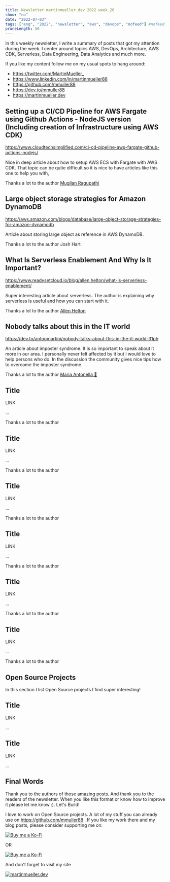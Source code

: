 ```yaml
---
title: Newsletter martinmueller.dev 2022 week 26
show: "no"
date: "2022-07-03"
tags: ["eng", "2022", "newsletter", "aws", "devops", "nofeed"] #nofeed
pruneLength: 50
---
```


In this weekly newsletter, I write a summary of posts that got my attention during the week. I center around topics AWS, DevOps, Architecture, AWS CDK, Serverless, Data Engineering, Data Analytics and much more.

If you like my content follow me on my usual spots to hang around:

- <https://twitter.com/MartinMueller_>
- <https://www.linkedin.com/in/martinmueller88>
- <https://github.com/mmuller88>
- <https://dev.to/mmuller88>
- <https://martinmueller.dev>

## Setting up a CI/CD Pipeline for AWS Fargate using Github Actions - NodeJS version (Including creation of Infrastructure using AWS CDK)

<https://www.cloudtechsimplified.com/ci-cd-pipeline-aws-fargate-github-actions-nodejs/>

Nice in deep article about how to setup AWS ECS with Fargate with AWS CDK. That topic can be qutie difficult so it is nice to have articles like this one to help you with,

Thanks a lot to the author [Mugilan Ragupathi](https://www.cloudtechsimplified.com/author/mugilan-ragupathi/)

## Large object storage strategies for Amazon DynamoDB

<https://aws.amazon.com/blogs/database/large-object-storage-strategies-for-amazon-dynamodb>

Article about storing large object as reference in AWS DynamoDB.

Thanks a lot to the author Josh Hart

## What Is Serverless Enablement And Why Is It Important?

<https://www.readysetcloud.io/blog/allen.helton/what-is-serverless-enablement/>

Super interesting article about serverless. The author is explaining why serverless is useful and how you can start with it.

Thanks a lot to the author [Allen Helton](https://www.readysetcloud.io/)

## Nobody talks about this in the IT world

https://dev.to/antoomartini/nobody-talks-about-this-in-the-it-world-31ph

An article about imposter syndrome. It is so important to speak about it more in our area. I personally never felt affected by it but I would love to help persons who do. In the discussion the community gives nice tips how to overcome the imposter syndrome.

Thanks a lot to the author [Maria Antonella 🦋](https://dev.to/antoomartini)

## Title

LINK

...

Thanks a lot to the author []()

## Title

LINK

...

Thanks a lot to the author []()

## Title

LINK

...

Thanks a lot to the author []()

## Title

LINK

...

Thanks a lot to the author []()


## Title

LINK

...

Thanks a lot to the author []()

## Title

LINK

...

Thanks a lot to the author []()

## Open Source Projects

In this section I list Open Source projects I find super interesting!

## Title

LINK

...

## Title

LINK

...

## Final Words

Thank you to the authors of those amazing posts. And thank you to the readers of the newsletter. When you like this format or know how to improve it please let me know :). Let's Build!

I love to work on Open Source projects. A lot of my stuff you can already use on <https://github.com/mmuller88> . If you like my work there and my blog posts, please consider supporting me on:

[![Buy me a Ko-Fi](https://storage.ko-fi.com/cdn/useruploads/png_d554a01f-60f0-4969-94d1-7b69f3e28c2fcover.jpg?v=69a332f2-b808-4369-8ba3-dae0d1100dd4)](https://ko-fi.com/T6T1BR59W)

OR

[![Buy me a Ko-Fi](https://theastrologypodcast.com/wp-content/uploads/2015/06/become-my-patron-05.jpg)](https://www.patreon.com/bePatron?u=29010217)

And don't forget to visit my site

[![martinmueller.dev](https://martinmueller.dev/static/84caa5292a6d0c37c48ae280d04b5fa6/a7715/joint.jpg)](https://martinmueller.dev/resume)

